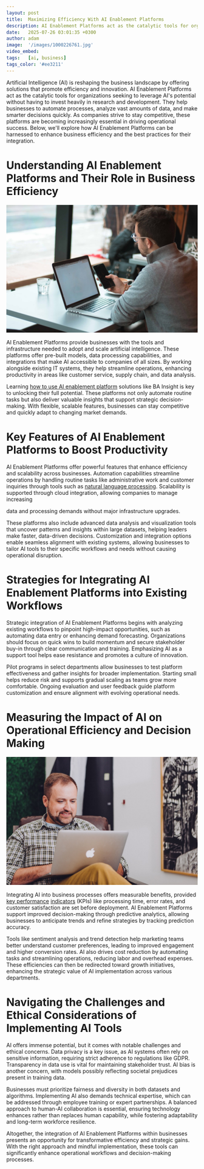 ```yaml
---
layout: post
title:  Maximizing Efficiency With AI Enablement Platforms
description: AI Enablement Platforms act as the catalytic tools for organizations seeking to leverage AI's potential without having to invest heavily in research and development.
date:   2025-07-26 03:01:35 +0300
author: adam
image:  '/images/1000226761.jpg'
video_embed:
tags:   [ai, business]
tags_color: '#ee3211'
---
```


Artificial Intelligence (AI) is reshaping the business landscape by offering solutions that promote efficiency and innovation. AI Enablement Platforms act as the catalytic tools for organizations seeking to leverage AI's potential without having to invest heavily in research and development. They help businesses to automate processes, analyze vast amounts of data, and make smarter decisions quickly. As companies strive to stay competitive, these platforms are becoming increasingly essential in driving operational success. Below, we'll explore how AI Enablement Platforms can be harnessed to enhance business efficiency and the best practices for their integration.

Understanding AI Enablement Platforms and Their Role in Business Efficiency
=============================================================================

<img src="/images/1000226759.jpg" alt="A man at a table using a laptop and cell phone to explore an AI enablement platform.">

AI Enablement Platforms provide businesses with the tools and infrastructure needed to adopt and scale artificial intelligence. These platforms offer pre-built models, data processing capabilities, and integrations that make AI accessible to companies of all sizes. By working alongside existing IT systems, they help streamline operations, enhancing productivity in areas like customer service, supply chain, and data analysis.

Learning [how to use AI enablement platform](https://www.bainsight.com/ai-enablement-platform/)  solutions like BA Insight is key to unlocking their full potential. These platforms not only automate routine tasks but also deliver valuable insights that support strategic decision-making. With flexible, scalable features, businesses can stay competitive and quickly adapt to changing market demands.

Key Features of AI Enablement Platforms to Boost Productivity
=============================================================

AI Enablement Platforms offer powerful features that enhance efficiency and scalability across businesses. Automation capabilities streamline operations by handling routine tasks like administrative work and customer inquiries through tools such as [natural language processing](https://www.researchgate.net/publication/350058919_Natural_Language_Processing_History_Evolution_Application_and_Future_Work). Scalability is supported through cloud integration, allowing companies to manage increasing

data and processing demands without major infrastructure upgrades.

These platforms also include advanced data analysis and visualization tools that uncover patterns and insights within large datasets, helping leaders make faster, data-driven decisions. Customization and integration options enable seamless alignment with existing systems, allowing businesses to tailor AI tools to their specific workflows and needs without causing operational disruption.

Strategies for Integrating AI Enablement Platforms into Existing Workflows
==========================================================================

Strategic integration of AI Enablement Platforms begins with analyzing existing workflows to pinpoint high-impact opportunities, such as automating data entry or enhancing demand forecasting. Organizations should focus on quick wins to build momentum and secure stakeholder buy-in through clear communication and training. Emphasizing AI as a support tool helps ease resistance and promotes a culture of innovation.

Pilot programs in select departments allow businesses to test platform effectiveness and gather insights for broader implementation. Starting small helps reduce risk and supports gradual scaling as teams grow more comfortable. Ongoing evaluation and user feedback guide platform customization and ensure alignment with evolving operational needs.

Measuring the Impact of AI on Operational Efficiency and Decision Making
==========================================================================

<img src="/images/1000226760.jpg" alt="A man seated in an office chair using a laptop, focused on analyzing AI's impact on operational efficiency.">

Integrating AI into business processes offers measurable benefits, provided [key performance](https://www.sciencedirect.com/topics/engineering/key-performance-indicator) [indicators](https://www.sciencedirect.com/topics/engineering/key-performance-indicator) (KPIs) like processing time, error rates, and customer satisfaction are set before deployment. AI Enablement Platforms support improved decision-making through predictive analytics, allowing businesses to anticipate trends and refine strategies by tracking prediction accuracy.

Tools like sentiment analysis and trend detection help marketing teams better understand customer preferences, leading to improved engagement and higher conversion rates. AI also drives cost reduction by automating tasks and streamlining operations, reducing labor and overhead expenses. These efficiencies can then be redirected toward growth initiatives, enhancing the strategic value of AI implementation across various departments.

Navigating the Challenges and Ethical Considerations of Implementing AI Tools
=============================================================================

AI offers immense potential, but it comes with notable challenges and ethical concerns. Data privacy is a key issue, as AI systems often rely on sensitive information, requiring strict adherence to regulations like GDPR. Transparency in data use is vital for maintaining stakeholder trust. AI bias is another concern, with models possibly reflecting societal prejudices present in training data.

Businesses must prioritize fairness and diversity in both datasets and algorithms. Implementing AI also demands technical expertise, which can be addressed through employee training or expert partnerships. A balanced approach to human-AI collaboration is essential, ensuring technology enhances rather than replaces human capability, while fostering adaptability and long-term workforce resilience.

Altogether, the integration of AI Enablement Platforms within businesses presents an opportunity for transformative efficiency and strategic gains. With the right approach and mindful implementation, these tools can significantly enhance operational workflows and decision-making processes.